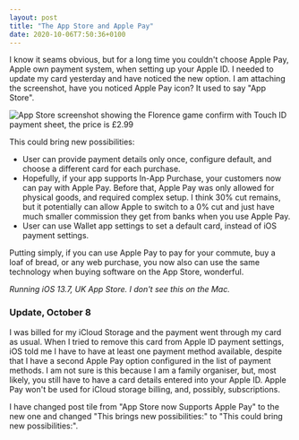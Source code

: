 ```yaml
---
layout: post
title: "The App Store and Apple Pay"
date: 2020-10-06T7:50:36+0100
---
```


I know it seams obvious, but for a long time you couldn't choose Apple Pay, Apple own payment system, when setting up your Apple ID. I needed to update my card yesterday and have noticed the new option. I am attaching the screenshot, have you noticed Apple Pay icon? It used to say "App Store". 

![App Store screenshot showing the Florence game confirm with Touch ID payment sheet, the price is £2.99]({{site.url}}/images/florence-apple-pay.jpeg)

This could bring new possibilities:

- User can provide payment details only once, configure default, and choose a different card for each purchase.
- Hopefully, if your app supports In-App Purchase, your customers now can pay with Apple Pay. Before that, Apple Pay was only allowed for physical goods, and required complex setup. I think 30% cut remains, but it potentially can allow Apple to switch to a 0% cut and just have much smaller commission they get from banks when you use Apple Pay.
- User can use Wallet app settings to set a default card, instead of iOS payment settings.

Putting simply, if you can use Apple Pay to pay for your commute, buy a loaf of bread, or any web purchase, you now also can use the same technology when buying software on the App Store, wonderful. 

_Running iOS 13.7, UK App Store. I don't see this on the Mac._

### Update, October 8

I was billed for my iCloud Storage and the payment went through my card as usual. When I tried to remove this card from Apple ID payment settings, iOS told me I have to have at least one payment method available, despite that I have a second Apple Pay option configured in the list of payment methods. I am not sure is this because I am a family organiser, but, most likely, you still have to have a card details entered into your Apple ID. Apple Pay won't be used for iCloud storage billing, and, possibly, subscriptions.

I have changed post tile from "App Store now Supports Apple Pay" to the new one and changed  "This brings new possibilities:" to "This could bring new possibilities:".
